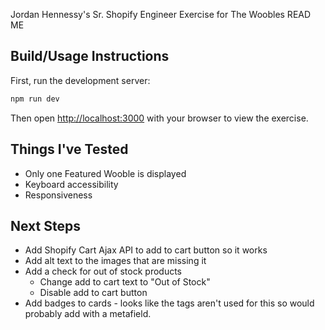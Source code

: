 Jordan Hennessy's Sr. Shopify Engineer Exercise for The Woobles READ ME

## Build/Usage Instructions

First, run the development server:

```bash
npm run dev
```

Then open [http://localhost:3000](http://localhost:3000) with your browser to view the exercise.


## Things I've Tested
- Only one Featured Wooble is displayed
- Keyboard accessibility 
- Responsiveness 


## Next Steps
- Add Shopify Cart Ajax API to add to cart button so it works
- Add alt text to the images that are missing it
- Add a check for out of stock products
    - Change add to cart text to "Out of Stock"
    - Disable add to cart button
- Add badges to cards - looks like the tags aren't used for this so would probably add with a metafield. 



